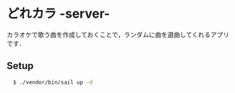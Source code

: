 # どれカラ -server-

カラオケで歌う曲を作成しておくことで，ランダムに曲を選曲してくれるアプリです．

## Setup

```sh
  $ ./vendor/bin/sail up -d
```
